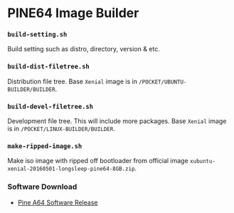 # PINE64 Image Builder

### `build-setting.sh`  

Build setting such as distro, directory, version & etc.   

### `build-dist-filetree.sh`  

Distribution file tree. Base `Xenial` image is in `/POCKET/UBUNTU-BUILDER/BUILDER`.  

### `build-devel-filetree.sh`  

Development file tree. This will include more packages. Base `Xenial` image is in `/POCKET/LINUX-BUILDER/BUILDER`.   

### `make-ripped-image.sh`  

Make iso image with ripped off bootloader from official image `xubuntu-xenial-20160501-longsleep-pine64-8GB.zip`.  

### Software Download 

- [Pine A64 Software Release](http://wiki.pine64.org/index.php/Pine_A64_Software_Release)
